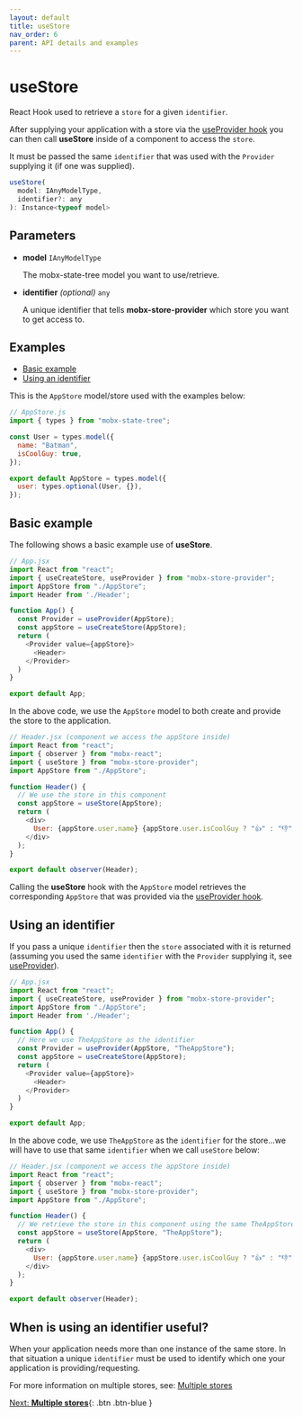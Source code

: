 ```yaml
---
layout: default
title: useStore
nav_order: 6
parent: API details and examples
---
```


# useStore

React Hook used to retrieve a `store` for a given `identifier`.

After supplying your application with a store via the [useProvider hook](/api/useProvider) you can then call **useStore** inside of a component to access the `store`.

It must be passed the same `identifier` that was used with the `Provider` supplying it (if one was supplied).

```javascript
useStore(
  model: IAnyModelType,
  identifier?: any
): Instance<typeof model>
```

## Parameters

- **model** `IAnyModelType`

  The mobx-state-tree model you want to use/retrieve.

- **identifier** _(optional)_ `any`

  A unique identifier that tells **mobx-store-provider** which store you want to get access to.

## Examples

- [Basic example](#basic-example)
- [Using an identifier](#using-an-identifer)

This is the `AppStore` model/store used with the examples below:

```javascript
// AppStore.js
import { types } from "mobx-state-tree";

const User = types.model({
  name: "Batman",
  isCoolGuy: true,
});

export default AppStore = types.model({
  user: types.optional(User, {}),
});
```

## Basic example

The following shows a basic example use of **useStore**.

```javascript
// App.jsx
import React from "react";
import { useCreateStore, useProvider } from "mobx-store-provider";
import AppStore from "./AppStore";
import Header from './Header';

function App() {
  const Provider = useProvider(AppStore);
  const appStore = useCreateStore(AppStore);
  return (
    <Provider value={appStore}>
      <Header>
    </Provider>
  )
}

export default App;
```

In the above code, we use the `AppStore` model to both create and provide the store to the application.

```javascript
// Header.jsx (component we access the appStore inside)
import React from "react";
import { observer } from "mobx-react";
import { useStore } from "mobx-store-provider";
import AppStore from "./AppStore";

function Header() {
  // We use the store in this component
  const appStore = useStore(AppStore);
  return (
    <div>
      User: {appStore.user.name} {appStore.user.isCoolGuy ? "👍" : "👎"}
    </div>
  );
}

export default observer(Header);
```

Calling the **useStore** hook with the `AppStore` model retrieves the corresponding `AppStore` that was provided via the [useProvider hook](/api/useProvider).

## Using an identifier

If you pass a unique `identifier` then the `store` associated with it is returned (assuming you used the same `identifier` with the `Provider` supplying it, see [useProvider](/api/useProvider)).

```javascript
// App.jsx
import React from "react";
import { useCreateStore, useProvider } from "mobx-store-provider";
import AppStore from "./AppStore";
import Header from './Header';

function App() {
  // Here we use TheAppStore as the identifier
  const Provider = useProvider(AppStore, "TheAppStore");
  const appStore = useCreateStore(AppStore);
  return (
    <Provider value={appStore}>
      <Header>
    </Provider>
  )
}

export default App;
```

In the above code, we use `TheAppStore` as the `identifier` for the store...we will have to use that same `identifier` when we call `useStore` below:

```javascript
// Header.jsx (component we access the appStore inside)
import React from "react";
import { observer } from "mobx-react";
import { useStore } from "mobx-store-provider";
import AppStore from "./AppStore";

function Header() {
  // We retrieve the store in this component using the same TheAppStore identifier
  const appStore = useStore(AppStore, "TheAppStore");
  return (
    <div>
      User: {appStore.user.name} {appStore.user.isCoolGuy ? "👍" : "👎"}
    </div>
  );
}

export default observer(Header);
```

## When is using an identifier useful?

When your application needs more than one instance of the same store. In that situation a unique `identifier` must be used to identify which one your application is providing/requesting.

For more information on multiple stores, see: [Multiple stores](/multiple-stores)

[Next: **Multiple stores**](/multiple-stores){: .btn .btn-blue }
